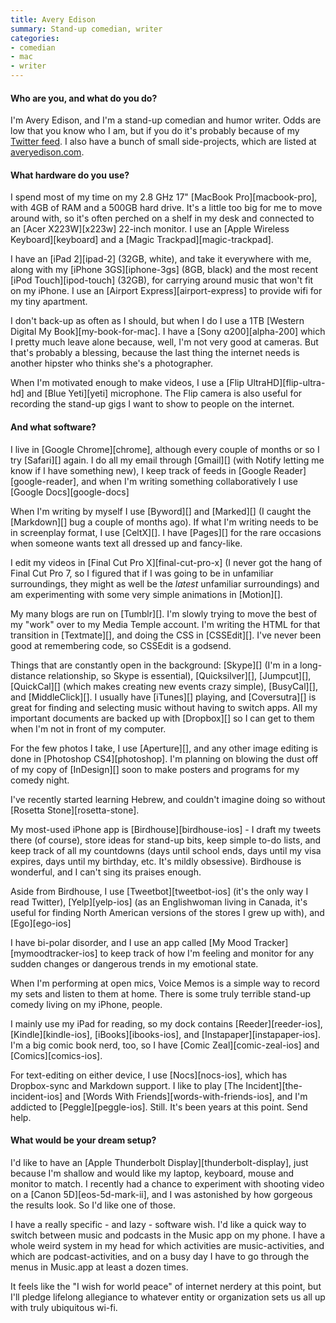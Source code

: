 ```yaml
---
title: Avery Edison
summary: Stand-up comedian, writer
categories:
- comedian
- mac
- writer
---
```


#### Who are you, and what do you do?

I'm Avery Edison, and I'm a stand-up comedian and humor writer. Odds are low that you know who I am, but if you do it's probably because of my [Twitter feed](http://www.twitter.com/aedison "Avery's Twiter account."). I also have a bunch of small side-projects, which are listed at [averyedison.com](http://www.averyedison.com/ "Avery's website.").

#### What hardware do you use?

I spend most of my time on my 2.8 GHz 17" [MacBook Pro][macbook-pro], with 4GB of RAM and a 500GB hard drive. It's a little too big for me to move around with, so it's often perched on a shelf in my desk and connected to an [Acer X223W][x223w] 22-inch monitor. I use an [Apple Wireless Keyboard][keyboard] and a [Magic Trackpad][magic-trackpad].

I have an [iPad 2][ipad-2] (32GB, white), and take it everywhere with me, along with my [iPhone 3GS][iphone-3gs] (8GB, black) and the most recent [iPod Touch][ipod-touch] (32GB), for carrying around music that won't fit on my iPhone. I use an [Airport Express][airport-express] to provide wifi for my tiny apartment.

I don't back-up as often as I should, but when I do I use a 1TB [Western Digital My Book][my-book-for-mac]. I have a [Sony α200][alpha-200] which I pretty much leave alone because, well, I'm not very good at cameras. But that's probably a blessing, because the last thing the internet needs is another hipster who thinks she's a photographer.

When I'm motivated enough to make videos, I use a [Flip UltraHD][flip-ultra-hd] and [Blue Yeti][yeti] microphone. The Flip camera is also useful for recording the stand-up gigs I want to show to people on the internet.

#### And what software?

I live in [Google Chrome][chrome], although every couple of months or so I try [Safari][] again. I do all my email through [Gmail][] (with Notify letting me know if I have something new), I keep track of feeds in [Google Reader][google-reader], and when I'm writing something collaboratively I use [Google Docs][google-docs]

When I'm writing by myself I use [Byword][] and [Marked][] (I caught the [Markdown][] bug a couple of months ago). If what I'm writing needs to be in screenplay format, I use [CeltX][]. I have [Pages][] for the rare occasions when someone wants text all dressed up and fancy-like.

I edit my videos in [Final Cut Pro X][final-cut-pro-x] (I never got the hang of Final Cut Pro 7, so I figured that if I was going to be in unfamiliar surroundings, they might as well be the *latest* unfamiliar surroundings) and am experimenting with some very simple animations in [Motion][].

My many blogs are run on [Tumblr][]. I'm slowly trying to move the best of my "work" over to my Media Temple account. I'm writing the HTML for that transition in [Textmate][], and doing the CSS in [CSSEdit][]. I've never been good at remembering code, so CSSEdit is a godsend.

Things that are constantly open in the background: [Skype][] (I'm in a long-distance relationship, so Skype is essential), [Quicksilver][], [Jumpcut][], [QuickCal][] (which makes creating new events crazy simple), [BusyCal][], and [MiddleClick][]. I usually have [iTunes][] playing, and [Coversutra][] is great for finding and selecting music without having to switch apps. All my important documents are backed up with [Dropbox][] so I can get to them when I'm not in front of my computer.

For the few photos I take, I use [Aperture][], and any other image editing is done in [Photoshop CS4][photoshop]. I'm planning on blowing the dust off of my copy of [InDesign][] soon to make posters and programs for my comedy night.

I've recently started learning Hebrew, and couldn't imagine doing so without [Rosetta Stone][rosetta-stone].

My most-used iPhone app is [Birdhouse][birdhouse-ios] - I draft my tweets there (of course), store ideas for stand-up bits, keep simple to-do lists, and keep track of all my countdowns (days until school ends, days until my visa expires, days until my birthday, etc. It's mildly obsessive). Birdhouse is wonderful, and I can't sing its praises enough.

Aside from Birdhouse, I use [Tweetbot][tweetbot-ios] (it's the only way I read Twitter), [Yelp][yelp-ios] (as an Englishwoman living in Canada, it's useful for finding North American versions of the stores I grew up with), and [Ego][ego-ios]

I have bi-polar disorder, and I use an app called [My Mood Tracker][mymoodtracker-ios] to keep track of how I'm feeling and monitor for any sudden changes or dangerous trends in my emotional state.

When I'm performing at open mics, Voice Memos is a simple way to record my sets and listen to them at home. There is some truly terrible stand-up comedy living on my iPhone, people.

I mainly use my iPad for reading, so my dock contains [Reeder][reeder-ios], [Kindle][kindle-ios], [iBooks][ibooks-ios], and [Instapaper][instapaper-ios]. I'm a big comic book nerd, too, so I have [Comic Zeal][comic-zeal-ios] and [Comics][comics-ios].

For text-editing on either device, I use [Nocs][nocs-ios], which has Dropbox-sync and Markdown support. I like to play [The Incident][the-incident-ios] and [Words With Friends][words-with-friends-ios], and I'm addicted to [Peggle][peggle-ios]. Still. It's been years at this point. Send help.

#### What would be your dream setup?

I'd like to have an [Apple Thunderbolt Display][thunderbolt-display], just because I'm shallow and would like my laptop, keyboard, mouse and monitor to match. I recently had a chance to experiment with shooting video on a [Canon 5D][eos-5d-mark-ii], and I was astonished by how gorgeous the results look. So I'd like one of those.

I have a really specific - and lazy - software wish. I'd like a quick way to switch between music and podcasts in the Music app on my phone. I have a whole weird system in my head for which activities are music-activities, and which are podcast-activities, and on a busy day I have to go through the menus in Music.app at least a dozen times.

It feels like the "I wish for world peace" of internet nerdery at this point, but I'll pledge lifelong allegiance to whatever entity or organization sets us all up with truly ubiquitous wi-fi.